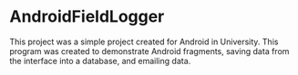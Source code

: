 # AndroidFieldLogger

This project was a simple project created for Android in University. This program was created to demonstrate Android fragments, saving data from the interface into a database, and emailing data.
